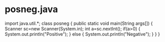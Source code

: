 # posneg.java
import java.util.*;
class posneg
{
public static void main(String args[])
{
Scanner sc=new Scanner(System.in);
int a=sc.nextInt();
if(a>0)
{
System.out.println("Positive");
}
else
{
System.out.println("Negative");
}
}
}
